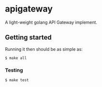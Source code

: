 # apigateway
  
A light-weight golang API Gateway implement.

## Getting started

Running it then should be as simple as:

```
$ make all
```

### Testing

```
$ make test
```
